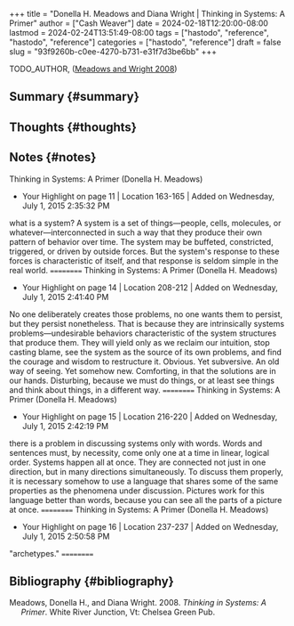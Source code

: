 +++
title = "Donella H. Meadows and Diana Wright | Thinking in Systems: A Primer"
author = ["Cash Weaver"]
date = 2024-02-18T12:20:00-08:00
lastmod = 2024-02-24T13:51:49-08:00
tags = ["hastodo", "reference", "hastodo", "reference"]
categories = ["hastodo", "reference"]
draft = false
slug = "93f9260b-c0ee-4270-b731-e31f7d3be6bb"
+++

TODO_AUTHOR, (<a href="#citeproc_bib_item_1">Meadows and Wright 2008</a>)


## Summary {#summary}


## Thoughts {#thoughts}


## Notes {#notes}

Thinking in Systems: A Primer (Donella H. Meadows)

-   Your Highlight on page 11 | Location 163-165 | Added on Wednesday, July 1, 2015 2:35:32 PM

what is a system? A system is a set of things—people, cells, molecules, or whatever—interconnected in such a way that they produce their own pattern of behavior over time. The system may be buffeted, constricted, triggered, or driven by outside forces. But the system's response to these forces is characteristic of itself, and that response is seldom simple in the real world.
`========`
Thinking in Systems: A Primer (Donella H. Meadows)

-   Your Highlight on page 14 | Location 208-212 | Added on Wednesday, July 1, 2015 2:41:40 PM

No one deliberately creates those problems, no one wants them to persist, but they persist nonetheless. That is because they are intrinsically systems problems—undesirable behaviors characteristic of the system structures that produce them. They will yield only as we reclaim our intuition, stop casting blame, see the system as the source of its own problems, and find the courage and wisdom to restructure it. Obvious. Yet subversive. An old way of seeing. Yet somehow new. Comforting, in that the solutions are in our hands. Disturbing, because we must do things, or at least see things and think about things, in a different way.
`========`
Thinking in Systems: A Primer (Donella H. Meadows)

-   Your Highlight on page 15 | Location 216-220 | Added on Wednesday, July 1, 2015 2:42:19 PM

there is a problem in discussing systems only with words. Words and sentences must, by necessity, come only one at a time in linear, logical order. Systems happen all at once. They are connected not just in one direction, but in many directions simultaneously. To discuss them properly, it is necessary somehow to use a language that shares some of the same properties as the phenomena under discussion. Pictures work for this language better than words, because you can see all the parts of a picture at once.
`========`
Thinking in Systems: A Primer (Donella H. Meadows)

-   Your Highlight on page 16 | Location 237-237 | Added on Wednesday, July 1, 2015 2:50:58 PM

"archetypes."
`========`


## Bibliography {#bibliography}

<style>.csl-entry{text-indent: -1.5em; margin-left: 1.5em;}</style><div class="csl-bib-body">
  <div class="csl-entry"><a id="citeproc_bib_item_1"></a>Meadows, Donella H., and Diana Wright. 2008. <i>Thinking in Systems: A Primer</i>. White River Junction, Vt: Chelsea Green Pub.</div>
</div>
